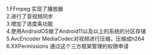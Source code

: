 1.FFmpeg 实现了播放器  
2.进行了音视频同步  
3.增加了进度条功能  
4.使用AndroidOS做了Android11以及以上的系统的分区存储  
5.AvcEncoder MediaCodec对视频进行压缩，压缩成h264  
6.XXPermissions 通过这个三方框架管理的权限申请